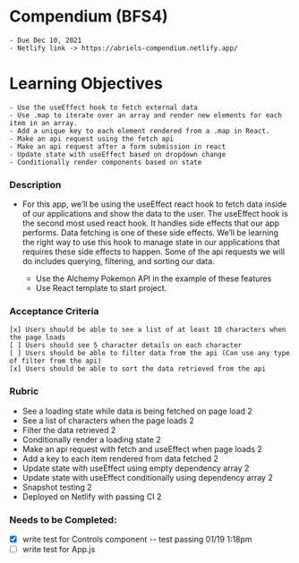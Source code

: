 # Compendium (BFS4)

    - Due Dec 10, 2021
    - Netlify link -> https://abriels-compendium.netlify.app/

# Learning Objectives

    - Use the useEffect hook to fetch external data
    - Use .map to iterate over an array and render new elements for each item in an array.
    - Add a unique key to each element rendered from a .map in React.
    - Make an api request using the fetch api
    - Make an api request after a form submission in react
    - Update state with useEffect based on dropdown change
    - Conditionally render components based on state

### Description

- For this app, we’ll be using the useEffect react hook to fetch data inside of our applications and show the data to the user. The useEffect hook is the second most used react hook. It handles side effects that our app performs. Data fetching is one of these side effects. We’ll be learning the right way to use this hook to manage state in our applications that requires these side effects to happen. Some of the api requests we will do includes querying, filtering, and sorting our data.

  - Use the Alchemy Pokemon API in the example of these features
  - Use React template to start project.

### Acceptance Criteria

    [x] Users should be able to see a list of at least 10 characters when the page loads
    [ ] Users should see 5 character details on each character
    [ ] Users should be able to filter data from the api (Can use any type of filter from the api)
    [x] Users should be able to sort the data retrieved from the api

### Rubric

- See a loading state while data is being fetched on page load 2
- See a list of characters when the page loads 2
- Filter the data retrieved 2
- Conditionally render a loading state 2
- Make an api request with fetch and useEffect when page loads 2
- Add a key to each item rendered from data fetched 2
- Update state with useEffect using empty dependency array 2
- Update state with useEffect conditionally using dependency array 2
- Snapshot testing 2
- Deployed on Netlify with passing CI 2

### Needs to be Completed:

- [x] write test for Controls component -- test passing 01/19 1:18pm
- [ ] write test for App.js
